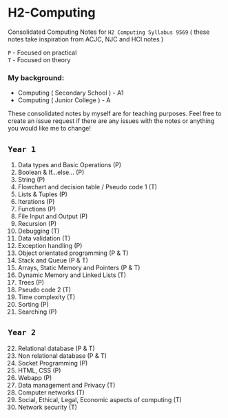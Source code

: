 # H2-Computing
Consolidated Computing Notes for ` H2 Computing Syllabus 9569 ` ( these notes take inspiration from ACJC, NJC and HCI notes )

`P` - Focused on practical <br>
`T` - Focused on theory

### My background: 

- Computing ( Secondary School ) - A1
- Computing ( Junior College ) - A

These consolidated notes by myself are for teaching purposes. Feel free to create an issue request if there are any issues with the notes or anything you would like me to change!


## `Year 1`

1. Data types and Basic Operations (P)
2. Boolean & If...else... (P)
3. String (P)
4. Flowchart and decision table / Pseudo code 1 (T)
5. Lists & Tuples (P)
6. Iterations (P)
7. Functions (P)
8. File Input and Output (P)
9. Recursion (P)
10. Debugging (T)
11. Data validation (T)
12. Exception handling (P)
13. Object orientated programming (P & T)
14. Stack and Queue (P & T)
15. Arrays, Static Memory and Pointers (P & T)
16. Dynamic Memory and Linked Lists (T)
17. Trees (P)
18. Pseudo code 2 (T)
19. Time complexity (T)
20. Sorting (P)
21. Searching (P)

## `Year 2`

22. Relational database (P & T)
23. Non relational database (P & T)
24. Socket Programming (P)
25. HTML, CSS (P)
26. Webapp (P)
27. Data management and Privacy (T)
28. Computer networks (T)
29. Social, Ethical, Legal, Economic aspects of computing (T)
30. Network security (T)
